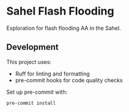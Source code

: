 # Sahel Flash Flooding

Exploration for flash flooding AA in the Sahel.

## Development

This project uses:
- Ruff for linting and formatting
- pre-commit hooks for code quality checks

Set up pre-commit with:

```
pre-commit install
```